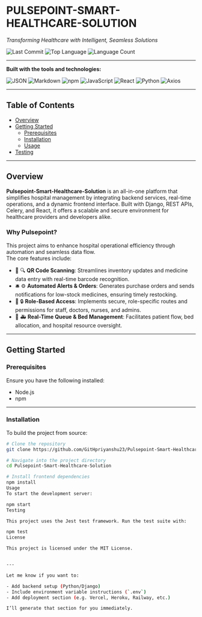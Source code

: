 # PULSEPOINT-SMART-HEALTHCARE-SOLUTION

_Transforming Healthcare with Intelligent, Seamless Solutions_

![Last Commit](https://img.shields.io/github/last-commit/GitHpriyanshu23/Pulsepoint-Smart-Healthcare-Solution?style=flat-square)
![Top Language](https://img.shields.io/github/languages/top/GitHpriyanshu23/Pulsepoint-Smart-Healthcare-Solution?style=flat-square)
![Language Count](https://img.shields.io/github/languages/count/GitHpriyanshu23/Pulsepoint-Smart-Healthcare-Solution?style=flat-square)

---

**Built with the tools and technologies:**

![JSON](https://img.shields.io/badge/JSON-000?style=flat&logo=json&logoColor=white)
![Markdown](https://img.shields.io/badge/Markdown-000?style=flat&logo=markdown&logoColor=white)
![npm](https://img.shields.io/badge/npm-CB3837?style=flat&logo=npm&logoColor=white)
![JavaScript](https://img.shields.io/badge/JavaScript-F7DF1E?style=flat&logo=javascript&logoColor=black)
![React](https://img.shields.io/badge/React-61DAFB?style=flat&logo=react&logoColor=black)
![Python](https://img.shields.io/badge/Python-3776AB?style=flat&logo=python&logoColor=white)
![Axios](https://img.shields.io/badge/Axios-5A29E4?style=flat&logo=axios&logoColor=white)

---

## Table of Contents

- [Overview](#overview)
- [Getting Started](#getting-started)
  - [Prerequisites](#prerequisites)
  - [Installation](#installation)
  - [Usage](#usage)
- [Testing](#testing)

---

## Overview

**Pulsepoint-Smart-Healthcare-Solution** is an all-in-one platform that simplifies hospital management by integrating backend services, real-time operations, and a dynamic frontend interface. Built with Django, REST APIs, Celery, and React, it offers a scalable and secure environment for healthcare providers and developers alike.

### Why Pulsepoint?

This project aims to enhance hospital operational efficiency through automation and seamless data flow.  
The core features include:

- 🧬 🔍 **QR Code Scanning**: Streamlines inventory updates and medicine data entry with real-time barcode recognition.
- 🛎️ ⚙️ **Automated Alerts & Orders**: Generates purchase orders and sends notifications for low-stock medicines, ensuring timely restocking.
- 🎯 🔒 **Role-Based Access**: Implements secure, role-specific routes and permissions for staff, doctors, nurses, and admins.
- 🏥 🚑 **Real-Time Queue & Bed Management**: Facilitates patient flow, bed allocation, and hospital resource oversight.

---

## Getting Started

### Prerequisites

Ensure you have the following installed:

- Node.js
- npm

---

### Installation

To build the project from source:

```bash
# Clone the repository
git clone https://github.com/GitHpriyanshu23/Pulsepoint-Smart-Healthcare-Solution

# Navigate into the project directory
cd Pulsepoint-Smart-Healthcare-Solution

# Install frontend dependencies
npm install
Usage
To start the development server:

npm start
Testing

This project uses the Jest test framework. Run the test suite with:

npm test
License

This project is licensed under the MIT License.


---

Let me know if you want to:

- Add backend setup (Python/Django)
- Include environment variable instructions (`.env`)
- Add deployment section (e.g. Vercel, Heroku, Railway, etc.)

I’ll generate that section for you immediately.
